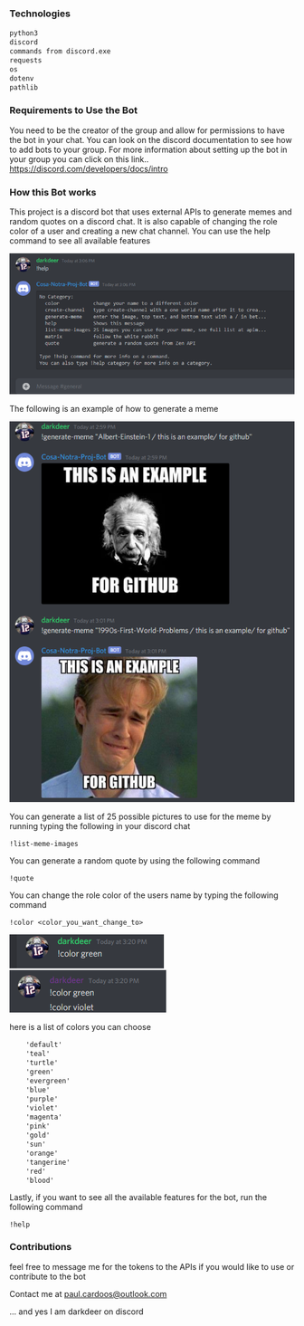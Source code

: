 <h3>Technologies</h3>

```
python3
discord
commands from discord.exe  
requests 
os
dotenv
pathlib
```
<h3>Requirements to Use the Bot</h3>

You need to be the creator of the group and allow for permissions to have the bot in your chat. You can look on the discord documentation to see how to add bots to your group. For more information about setting up the bot in your group you can click on this link.. https://discord.com/developers/docs/intro

<h3>How this Bot works</h3>

This project is a discord bot that uses external APIs to generate memes and random quotes on a discord chat. It is also capable of changing the role color of a user and creating a new chat channel. You can use the help command to see all available features

<img src="./imgs/help.png">

The following is an example of how to generate a meme

<img src="./imgs/exampleMemes.png">

You can generate a list of 25 possible pictures to use for the meme by running typing the following in your discord chat

```
!list-meme-images
```

You can generate a random quote by using the following command

```
!quote
```

You can change the role color of the users name by typing the following command

```
!color <color_you_want_change_to>
```

<img src="./imgs/color.png">

<img src="./imgs/color2.png">

here is a list of colors you can choose

```
    'default'
    'teal' 
    'turtle'                 
    'green' 
    'evergreen'
    'blue' 
    'purple'
    'violet' 
    'magenta' 
    'pink' 
    'gold' 
    'sun' 
    'orange'
    'tangerine'
    'red'
    'blood' 
```
Lastly, if you want to see all the available features for the bot, run the following command

```
!help
```

<h3> Contributions </h3> 

feel free to message me for the tokens to the APIs if you would like
to use or contribute to the bot 

Contact me at paul.cardoos@outlook.com

... and yes I am darkdeer on discord
